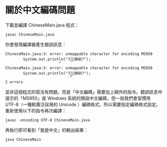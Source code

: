 # 關於中文編碼問題

下載並編譯 ChineseMain.java 程式：

    javac ChineseMain.java

你會發現編譯器產生錯誤訊息：

    ChineseMain.java:3: error: unmappable character for encoding MS950
            System.out.println("?銝剜?");
                            ^
    ChineseMain.java:3: error: unmappable character for encoding MS950
            System.out.println("?銝剜?");
                                 ^
    2 errors

並非這個程式的寫法有問題，而是「中文編碼」需要加上額外的指令。錯誤訊息中提示的「MS950」是 Windows 系統的預設中文編碼，但一般我們會習慣用 UTF-8（一種較廣泛採用的 Unicode ）編碼格式，所以需要指定編碼格式設定。重新使用以下的指令再次編譯：

    javac -encoding UTF-8 ChineseMain.java

再執行即可看到「我是中文」的輸出結果：

    java ChineseMain

